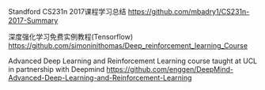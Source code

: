 Standford CS231n 2017课程学习总结
https://github.com/mbadry1/CS231n-2017-Summary

深度强化学习免费实例教程(Tensorflow)
https://github.com/simoninithomas/Deep_reinforcement_learning_Course

Advanced Deep Learning and Reinforcement Learning course taught at UCL in partnership with Deepmind
https://github.com/enggen/DeepMind-Advanced-Deep-Learning-and-Reinforcement-Learning

